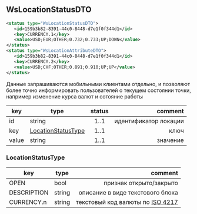 ## WsLocationStatusDTO

```xml
<status type="WsLocationStatusDTO">
   <id>159b3b82-8391-44c0-8448-d7e1f0f344d1</id>
   <key>CURRENCY.1</key>
   <value>USD;EUR;OTHER;0.732;0.733;UP;DOWN</value>
</status>
<status type="WsLocationAttributeDTO">
   <id>159b3b82-8391-44c0-8448-d7e1f0f344d1</id>
   <key>CURRENCY.2</key>
   <value>USD;CHF;OTHER;0.891;0.910;UP;UP</value>
</status>
```
Данные запрашиваются мобильными клиентами отдельно, и позволяют более точно информировать пользователей о текущем состоянии точки, например изменение курса валют и сотояние работы

key | type | status | comment
--- | ---- | :----: | ---:
id | string | 1..1 | идентификатор локации
key | [LocationStatusType](#locationstatustype) | 1..1 | ключ
value | string | 1..1 | значение

### LocationStatusType

key | type | comment
--- | ---- | ---:
OPEN | bool | признак открыто/закрыто
DESCRIPTION | string | описание в виде текстового блока
CURRENCY.n | string | текстовый код валюты по [ISO 4217](https://ru.wikipedia.org/wiki/ISO_4217)
